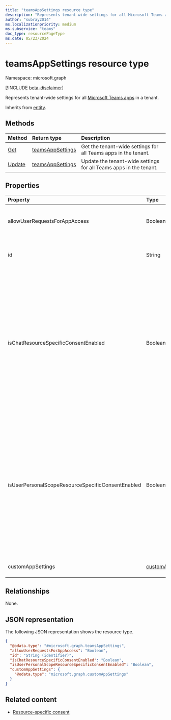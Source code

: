 ```yaml
---
title: "teamsAppSettings resource type"
description: "Represents tenant-wide settings for all Microsoft Teams apps in a tenant."
author: "subray2014"
ms.localizationpriority: medium
ms.subservice: "teams"
doc_type: resourcePageType
ms.date: 05/23/2024
---
```


# teamsAppSettings resource type

Namespace: microsoft.graph

[!INCLUDE [beta-disclaimer](../../includes/beta-disclaimer.md)]

Represents tenant-wide settings for all [Microsoft Teams apps](teamsapp.md) in a tenant.

Inherits from [entity](../resources/entity.md).

## Methods

|Method|Return type|Description|
|:---|:---|:---|
|[Get](../api/teamsappsettings-get.md)|[teamsAppSettings](../resources/teamsappsettings.md)|Get the tenant-wide settings for all Teams apps in the tenant.|
|[Update](../api/teamsappsettings-update.md)|[teamsAppSettings](../resources/teamsappsettings.md)|Update the tenant-wide settings for all Teams apps in the tenant.|

## Properties

|Property|Type|Description|
|:---|:---|:---|
|allowUserRequestsForAppAccess|Boolean|Indicates whether users are allowed to request access to the unavailable Teams apps.|
|id|String|Unique identifier for the **teamsAppSettings** object. Inherited from [entity](../resources/entity.md).|
|isChatResourceSpecificConsentEnabled|Boolean|Indicates whether resource-specific consent for chats/meetings has been enabled for the tenant. `True` indicates that Teams apps that are allowed in the tenant and require resource-specific permissions can be installed inside chats and meetings. `False` blocks the installation of any Teams app that requires resource-specific permissions in a chat or a meeting.|
|isUserPersonalScopeResourceSpecificConsentEnabled|Boolean|Indicates whether resource-specific consent for personal scope in Teams apps has been enabled for the tenant. `True` indicates that Teams apps that are allowed in the tenant and require resource-specific permissions can be installed in the personal scope. `False` blocks the installation of any Teams app that requires resource-specific permissions in the personal scope.|
|customAppSettings|[customAppSettings](../resources/customAppSettings.md)|Defines setting for all custom apps in the tenant.|

## Relationships

None.

## JSON representation

The following JSON representation shows the resource type.
<!-- {
  "blockType": "resource",
  "keyProperty": "id",
  "@odata.type": "microsoft.graph.teamsAppSettings",
  "baseType": "microsoft.graph.entity",
  "openType": false
}
-->
``` json
{
  "@odata.type": "#microsoft.graph.teamsAppSettings",
  "allowUserRequestsForAppAccess": "Boolean",
  "id": "String (identifier)",
  "isChatResourceSpecificConsentEnabled": "Boolean",
  "isUserPersonalScopeResourceSpecificConsentEnabled": "Boolean",
  "customAppSettings": {
    "@odata.type": "microsoft.graph.customAppSettings"
  }
}
```

## Related content

- [Resource-specific consent](/microsoftteams/platform/graph-api/rsc/resource-specific-consent)
